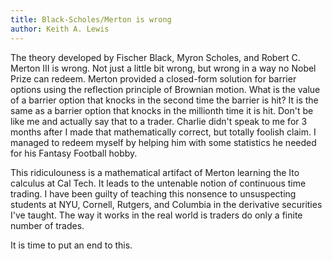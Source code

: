 ```yaml
---
title: Black-Scholes/Merton is wrong
author: Keith A. Lewis
---
```


The theory developed by Fischer Black, Myron Scholes, and Robert C. Merton III is wrong.
Not just a little bit wrong, but wrong in a way no Nobel Prize can redeem.
Merton provided a closed-form solution for barrier options
using the reflection principle of Brownian motion.
What is the value of a barrier option that knocks in the second time
the barrier is hit?
It is the same as a barrier option that
knocks in the millionth time it is hit. Don't be like me
and actually say that to a trader. Charlie didn't speak to
me for 3 months after I made that mathematically correct,
but totally foolish claim. I managed to redeem myself
by helping him with some statistics he needed for
his Fantasy Football hobby.

This ridiculouness is a mathematical artifact of Merton learning the Ito
calculus at Cal Tech. It leads to the untenable notion of continuous time
trading. I have been guilty of teaching this nonsence to unsuspecting
students at NYU, Cornell, Rutgers, and Columbia in the derivative
securities I've taught. The way it works in the real world is
traders do only a finite number of trades.

It is time to put an end to this.
